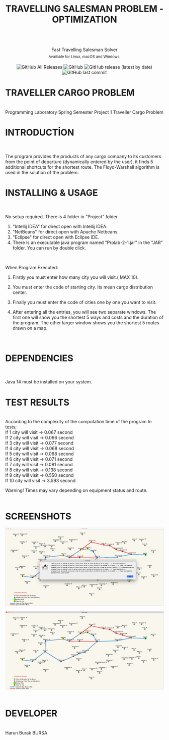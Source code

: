  <h1 align="center" > TRAVELLING SALESMAN PROBLEM - OPTIMIZATION </h1>
<br/>
<br/>
<br/>
<div align="center" >
 Fast Travelling Salesman Solver <br/>
 <sub> Available for Linux, macOS and Windows. </sub>
</div>
<br/>

<div align="center" >
 <img alt="GitHub All Releases" src="https://img.shields.io/github/downloads/1hbb/TSP-Optimization/total">  
 <img alt="GitHub" src="https://img.shields.io/github/license/1hbb/TSP-Optimization">
 <img alt="GitHub release (latest by date)" src="https://img.shields.io/github/v/release/1hbb/TSP-Optimization">
 <img alt="GitHub last commit" src="https://img.shields.io/github/last-commit/1hbb/TSP-Optimization">
</div>





# TRAVELLER CARGO PROBLEM #

<br/>
Programming Laboratory Spring Semester Project 1 Traveller Cargo Problem 
<br/>

# INTRODUCTİON #
<br/>

The program provides the products of any cargo company to its customers from the point of departure (dynamically entered by the user).
it finds 5 additional shortcuts for the shortest route. The Floyd-Warshall algorithm is used in the solution of the problem.
<br/>



# INSTALLING & USAGE #
<br/>

No setup required. There is 4 folder in "Project" folder.

1) "Intellij IDEA" for direct open with Intellij IDEA.
2) "NetBeans" for direct open with Apache Netbeans.
3) "Eclipse" for direct open with Eclipse IDE.
4) There is an executable java program named "Prolab-2-1.jar" in the "JAR" folder. 
   You can run by double click.

<br/>


When Program Executed:
1) Firstly you must enter how many city you will visit.( MAX 10).  

2) You must enter the code of starting city. Its mean cargo distribution center.

3) Finally you must enter the code of cities one by one you want to visit.

4) After entering all the entries, you will see two separate windows.
   The first one will show you the shortest 5 ways and costs and the duration of the program.
   The other larger window shows you the shortest 5 routes drawn on a map.
<br/>



# DEPENDENCIES #
<br/>

Java 14 must be installed on your system. 
<br/>


# TEST RESULTS #
<br/>
According to the complexity of the computation time of the program In tests;
<br/>
If 1 city will visit -> 0.067 second <br/>
If 2 city will visit -> 0.066 second <br/>
If 3 city will visit -> 0.077 second <br/>
If 4 city will visit -> 0.068 second <br/>
If 5 city will visit -> 0.068 second <br/>
If 6 city will visit -> 0.071 second <br/>
If 7 city will visit -> 0.081 second <br/>
If 8 city will visit -> 0.138 second <br/>
If 9 city will visit -> 0.550 second <br/>
If 10 city will visit -> 3.593 second <br/>

Warning! Times may vary depending on equipment status and route.
<br/>
<br/>

# SCREENSHOTS #

![Alt text](https://github.com/1hbb/TSP-Optimization/blob/master/screenshots/Ekran%20Resmi%202020-05-22%2013.20.08.png "1")
<br/>

![Alt text](https://github.com/1hbb/TSP-Optimization/blob/master/screenshots/Ekran%20Resmi%202020-05-22%2013.20.27.png "2")
<br/>
<br/>
# DEVELOPER #
<br/>
Harun Burak BURSA
